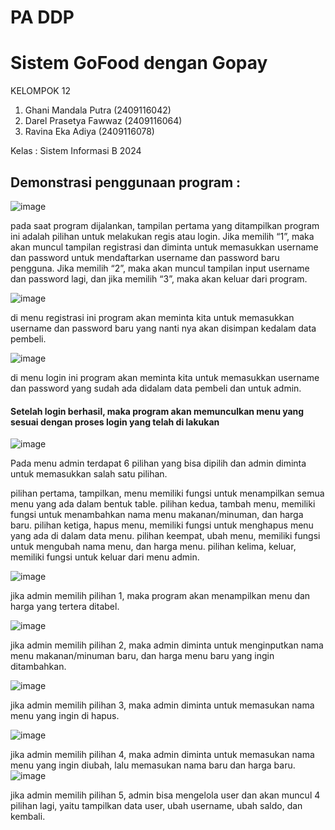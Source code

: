 # PA DDP
# Sistem GoFood dengan Gopay

KELOMPOK 12
1. Ghani Mandala Putra   (2409116042)
2. Darel Prasetya Fawwaz (2409116064)
3. Ravina Eka Adiya      (2409116078)

Kelas : Sistem Informasi B 2024

## Demonstrasi penggunaan program :

![image](https://github.com/user-attachments/assets/ccfd9cb6-9052-42aa-ae90-3ec065e54360)

pada saat program dijalankan, tampilan pertama yang ditampilkan program ini adalah pilihan untuk melakukan regis atau login. Jika memilih “1”, maka akan muncul tampilan registrasi dan diminta untuk memasukkan username dan password untuk mendaftarkan username dan password baru pengguna. Jika memilih “2”, maka akan muncul tampilan input username dan password lagi, dan jika memilih “3”, maka akan keluar dari program.

![image](https://github.com/user-attachments/assets/85208ae1-469c-4c26-984f-12e60865cf65)

di menu registrasi ini program akan meminta kita untuk memasukkan username dan password baru yang nanti nya akan disimpan kedalam data pembeli.

![image](https://github.com/user-attachments/assets/a2fd2905-8a08-4bf0-9a78-a09075668a70)

di menu login ini program akan meminta kita untuk memasukkan username dan password yang sudah ada didalam data pembeli dan untuk admin.

#### Setelah login berhasil, maka program akan memunculkan menu yang sesuai dengan proses login yang telah di lakukan

![image](https://github.com/user-attachments/assets/8b80907a-7edc-44ee-a102-490ce7dc7ee6)

Pada menu admin terdapat 6 pilihan yang bisa dipilih dan admin diminta untuk memasukkan salah satu pilihan.

pilihan pertama, tampilkan, menu memiliki fungsi untuk menampilkan semua menu yang ada dalam bentuk table.
pilihan kedua, tambah menu, memiliki fungsi untuk menambahkan nama menu makanan/minuman, dan harga baru.
pilihan ketiga, hapus menu, memiliki fungsi untuk menghapus menu yang ada di dalam data menu.
pilihan keempat, ubah menu, memiliki fungsi untuk mengubah nama menu, dan harga menu.
pilihan kelima, keluar, memiliki fungsi untuk keluar dari menu admin.

![image](https://github.com/user-attachments/assets/502660b2-0e8c-41e7-aa29-6d60b6b63892)

jika admin memilih pilihan 1, maka program akan menampilkan menu dan harga yang tertera ditabel.

![image](https://github.com/user-attachments/assets/d8b2990f-c6e5-4426-8f3f-5a49be377f2f)

jika admin memilih pilihan 2, maka admin diminta untuk menginputkan nama menu makanan/minuman baru, dan harga menu baru yang ingin ditambahkan.

![image](https://github.com/user-attachments/assets/204016ba-ab09-4e44-b21c-143fbbaf9b7b)

jika admin memilih pilihan 3, maka admin diminta untuk memasukan nama menu yang ingin di hapus.

![image](https://github.com/user-attachments/assets/702aca69-8e05-4fe7-8bd0-01dad0f7b97f)

jika admin memilih pilihan 4, maka admin diminta untuk memasukan nama menu yang ingin diubah, lalu memasukan nama baru dan harga baru.
![image](https://github.com/user-attachments/assets/ef54ff86-9116-42de-a1c9-a794711f1907)

jika admin memilih pilihan 5, admin bisa mengelola user dan akan muncul 4 pilihan lagi, yaitu tampilkan data user, ubah username, ubah saldo, dan kembali.
